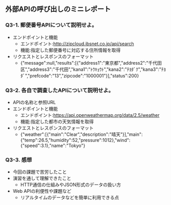 ## 外部APIの呼び出しのミニレポート
### Q3-1. 郵便番号APIについて説明せよ。
* エンドポイントと機能
    - エンドポイント:http://zipcloud.ibsnet.co.jp/api/search
    - 機能:指定した郵便番号に対応する住所情報を取得
* リクエストとレスポンスのフォーマット
    - {"message":null,"results":[{"address1":"東京都","address2":"千代田区","address3":"千代田","kana1":"ﾄｳｷｮｳﾄ","kana2":"ﾁﾖﾀﾞｸ","kana3":"ﾁﾖﾀﾞ","prefcode":"13","zipcode":"1000001"}],"status":200}
### Q3-2. 各自で調査したAPIについて説明せよ。
* APIの名称と参照URL
* エンドポイントと機能
    - エンドポイント:https://api.openweathermap.org/data/2.5/weather
    - 機能:指定した都市の天気情報を取得
* リクエストとレスポンスのフォーマット
    - {"weather":[{"main":"Clear","description":"晴天"}],"main":{"temp":26.5,"humidity":52,"pressure":1012},"wind":{"speed":3.1},"name":"Tokyo"}
### Q3-3. 感想
* 今回の課題で苦労したこと
* 演習を通して理解できたこと
    - HTTP通信の仕組みやJSON形式のデータの扱い方
* Web APIの利便性や課題など
    - リアルタイムのデータなどを簡単に利用できる点
